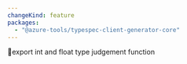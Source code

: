 ```yaml
---
changeKind: feature
packages:
  - "@azure-tools/typespec-client-generator-core"
---
```


export int and float type judgement function
